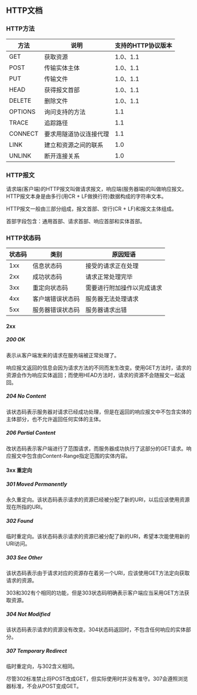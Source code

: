 ## HTTP文档

### HTTP方法

方法 | 说明| 支持的HTTP协议版本 |
-- | -- | --|
GET | 获取资源 | 1.0、1.1
POST | 传输实体主体 | 1.0、1.1
PUT | 传输文件 | 1.0、1.1
HEAD | 获得报文首部 | 1.0、1.1
DELETE | 删除文件 | 1.0、1.1
OPTIONS | 询问支持的方法 | 1.1
TRACE | 追踪路径 | 1.1
CONNECT | 要求用隧道协议连接代理 | 1.1
LINK | 建立和资源之间的联系 | 1.0
UNLINK | 断开连接关系 | 1.0

### HTTP报文

请求端(客户端)的HTTP报文叫做请求报文，响应端(服务器端)的叫做响应报文。HTTP报文本身是由多行(用CR + LF做换行符)数据构成的字符串文本。

HTTP报文一般由三部分组成，报文首部、空行(CR + LF)和报文主体组成。

首部字段包含：通用首部、请求首部、响应首部和实体首部。

### HTTP状态码

状态码 | 类别 | 原因短语
-- | -- | -- |
1xx | 信息状态码 | 接受的请求正在处理
2xx | 成功状态码 | 请求正常处理完毕
3xx | 重定向状态码 | 需要进行附加操作以完成请求
4xx | 客户端错误状态码 | 服务器无法处理请求
5xx | 服务器错误状态码 | 服务器请求出错

#### 2xx

##### 200 **OK**

表示从客户端发来的请求在服务端被正常处理了。

响应报文返回的信息会因为请求方法的不同而发生改变。使用GET方法时，请求的资源会作为响应实体返回；而使用HEAD方法时，请求的资源不会随报文一起返回。

##### 204 No Content

该状态码表示服务器对请求已经成功处理，但是在返回的响应报文中不包含实体的主体部分，也不允许返回任何实体的主体。

##### 206 Partial Content

改状态码表示客户端进行了范围请求，而服务器成功执行了这部分的GET请求。响应报文中包含由Content-Range指定范围的实体内容。

#### 3xx 重定向

##### 301 Moved Permanently

永久重定向。该状态码表示请求的资源已经被分配了新的URI，以后应该使用资源现在所指的URI。

##### 302 Found

临时重定向。该状态码表示请求的资源已被分配了新的URI，希望本次能使用新的URI访问。

##### 303 See Other

该状态码表示由于请求对应的资源存在着另一个URI，应该使用GET方法定向获取请求的资源。

303和302有个相同的功能，但是303状态码明确表示客户端应当采用GET方法获取资源。

##### 304 Not Modified

该状态码表示请求的资源没有改变。304状态码返回时，不包含任何响应的实体部分。

##### 307 Temporary Redirect

临时重定向，与302含义相同。

尽管302标准禁止将POST改成GET，但实际使用时并没有准守。307会遵照浏览器标准，不会从POST变成GET。

